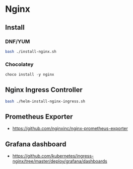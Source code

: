 # Nginx

## Install

### DNF/YUM

```bash
bash ./install-nginx.sh
```

### Chocolatey

```ps1
choco install -y nginx
```

## Nginx Ingress Controller

```bash
bash ./helm-install-nginx-ingress.sh
```

## Prometheus Exporter

- <https://github.com/nginxinc/nginx-prometheus-exporter>

## Grafana dashboard

- <https://github.com/kubernetes/ingress-nginx/tree/master/deploy/grafana/dashboards>
